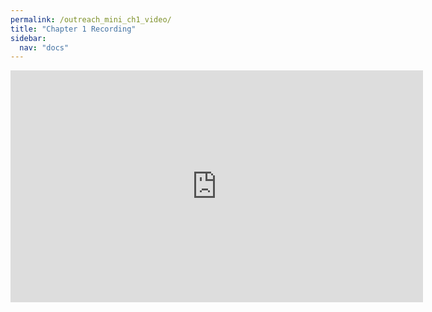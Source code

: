 ```yaml
---
permalink: /outreach_mini_ch1_video/
title: "Chapter 1 Recording"
sidebar:
  nav: "docs"
---
```


<iframe width="660" height="371" 
        src="https://www.youtube.com/embed/CfflDEKn8bU?si=8dLue0eWeWDDv2QG" 
        frameborder="0" 
        allowfullscreen>
</iframe>
